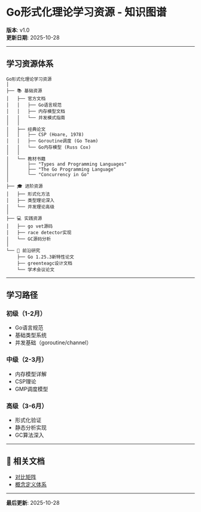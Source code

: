 # Go形式化理论学习资源 - 知识图谱

**版本**: v1.0  
**更新日期**: 2025-10-28

---

## 学习资源体系

```text
Go形式化理论学习资源
│
├── 📚 基础资源
│   ├── 官方文档
│   │   ├── Go语言规范
│   │   ├── 内存模型文档
│   │   └── 并发模式指南
│   │
│   ├── 经典论文
│   │   ├── CSP (Hoare, 1978)
│   │   ├── Goroutine调度 (Go Team)
│   │   └── Go内存模型 (Russ Cox)
│   │
│   └── 教材书籍
│       ├── "Types and Programming Languages"
│       ├── "The Go Programming Language"
│       └── "Concurrency in Go"
│
├── 🎓 进阶资源
│   ├── 形式化方法
│   ├── 类型理论深入
│   └── 并发理论高级
│
├── 💻 实践资源
│   ├── go vet源码
│   ├── race detector实现
│   └── GC源码分析
│
└── 🔬 前沿研究
    ├── Go 1.25.3新特性论文
    ├── greenteagc设计文档
    └── 学术会议论文
```

---

## 学习路径

### 初级（1-2月）
- Go语言规范
- 基础类型系统
- 并发基础（goroutine/channel）

### 中级（2-3月）
- 内存模型详解
- CSP理论
- GMP调度模型

### 高级（3-6月）
- 形式化验证
- 静态分析实现
- GC算法深入

---

## 🔗 相关文档

- [对比矩阵](./00-对比矩阵.md)
- [概念定义体系](./00-概念定义体系.md)

---

**最后更新**: 2025-10-28
